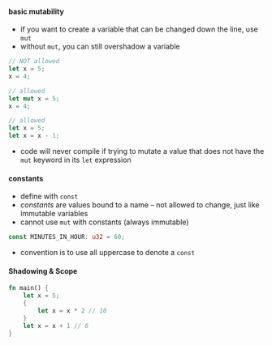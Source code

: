 
#### basic mutability

- if you want to create a variable that can be changed down the line, use `mut`
- without `mut`, you can still overshadow a variable

```rust
// NOT allowed
let x = 5;
x = 4;

// allowed
let mut x = 5;
x = 4;

// allowed
let x = 5;
let x = x - 1;
```

- code will never compile if trying to mutate a value that does not have the `mut` keyword in its `let` expression

#### constants

- define with  `const` 
- *constants* are values bound to a name – not allowed to change, just like immutable variables
- cannot use `mut` with constants (always immutable)

```rust
const MINUTES_IN_HOUR: u32 = 60;
```

- convention is to use all uppercase to denote a `const`

#### Shadowing & Scope

```rust
fn main() {
	let x = 5;
	{
		let x = x * 2 // 10
	}
	let x = x + 1 // 6
}
```


